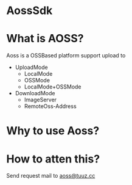 # AossSdk

# What is AOSS?

Aoss is a OSSBased platform support upload to

- UploadMode
    - LocalMode
    - OSSMode
    - LocalMode+OSSMode
- DownloadMode
    - ImageServer
    - RemoteOss-Address

# Why to use Aoss?

# How to atten this?

Send request mail to aoss@tuuz.cc
